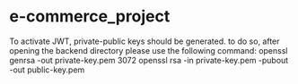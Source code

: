 # e-commerce_project
To activate JWT, private-public keys should be generated.
to do so, after opening the backend directory
please use the following command:
openssl genrsa -out private-key.pem 3072
openssl rsa -in private-key.pem -pubout -out public-key.pem
